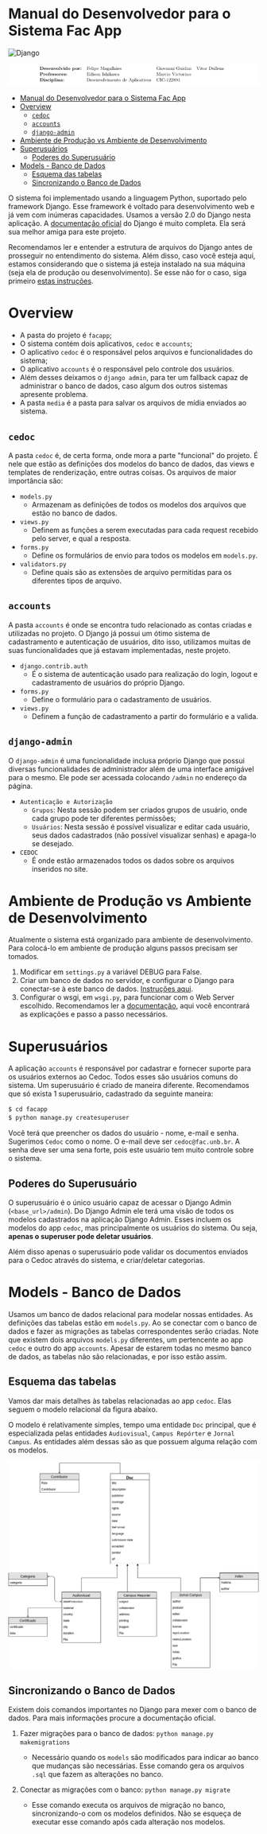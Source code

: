 # Manual do Desenvolvedor para o Sistema Fac App
![Django](https://img.shields.io/badge/Django-v2.x-green.svg)

![header](assets/header.png)

- [Manual do Desenvolvedor para o Sistema Fac App](#manual-do-desenvolvedor-para-o-sistema-fac-app)
- [Overview](#overview)
    - [`cedoc`](#cedoc)
    - [`accounts`](#accounts)
    - [`django-admin`](#django-admin)
- [Ambiente de Produção vs Ambiente de Desenvolvimento](#ambiente-de-produ%C3%A7%C3%A3o-vs-ambiente-de-desenvolvimento)
- [Superusuários](#superusu%C3%A1rios)
    - [Poderes do Superusuário](#poderes-do-superusu%C3%A1rio)
- [Models - Banco de Dados](#models---banco-de-dados)
    - [Esquema das tabelas](#esquema-das-tabelas)
    - [Sincronizando o Banco de Dados](#sincronizando-o-banco-de-dados)

O sistema foi implementado usando a linguagem Python, suportado pelo framework Django. Esse framework é voltado para desenvolvimento web e já vem com inúmeras capacidades. Usamos a versão 2.0 do Django nesta aplicação. A [documentação oficial](https://docs.djangoproject.com/pt-br/2.0/) do Django é muito completa. Ela será sua melhor amiga para este projeto.

Recomendamos ler e entender a estrutura de arquivos do Django antes de prosseguir no entendimento do sistema. Além disso, caso você esteja aqui, estamos considerando que o sistema já esteja instalado na sua máquina (seja ela de produção ou desenvolvimento). Se esse não for o caso, siga primeiro [estas instruções](instructions.md).

# Overview

- A pasta do projeto é `facapp`;
- O sistema contém dois aplicativos, `cedoc` e `accounts`;
- O aplicativo `cedoc` é o responsável pelos arquivos e funcionalidades do sistema;
- O aplicativo `accounts` é o responsável pelo controle dos usuários.
- Além desses deixamos o `django admin`, para ter um fallback capaz de administrar o banco de dados, caso algum dos outros sistemas apresente problema.
- A pasta `media` é a pasta para salvar os arquivos de mídia enviados ao sistema.

## `cedoc`

A pasta `cedoc` é, de certa forma, onde mora a parte "funcional" do projeto. É nele que estão as definições dos modelos do banco de dados, das views e templates de renderização, entre outras coisas. Os arquivos de maior importância são:

- `models.py`
    - Armazenam as definições de todos os modelos dos arquivos que estão no banco de dados.
- `views.py`
    - Definem as funções a serem executadas para cada request recebido pelo server, e qual a resposta.
- `forms.py`
    - Define os formulários de envio para todos os modelos em `models.py`.
- `validators.py`
    - Define quais são as extensões de arquivo permitidas para os diferentes tipos de arquivo.

## `accounts`

A pasta `accounts` é onde se encontra tudo relacionado as contas criadas e utilizadas no projeto. O Django já possui um ótimo sistema de cadastramento e autenticação de usuários, dito isso, utilizamos muitas de suas funcionalidades que já estavam implementadas, neste projeto.

- `django.contrib.auth`
    - É o sistema de autenticação usado para realização do login, logout e cadastramento de usuários do próprio Django.
- `forms.py`
    - Define o formulário para o cadastramento de usuários.
- `views.py`
    - Definem a função de cadastramento a partir do formulário e a valida.

## `django-admin`

O `django-admin` é uma funcionalidade inclusa próprio Django que possui diversas funcionalidades de administrador além de uma interface amigável para o mesmo. Ele pode ser acessada colocando `/admin` no endereço da página.

- `Autenticação e Autorização`
    - `Grupos`: Nesta sessão podem ser criados grupos de usuário, onde cada grupo pode ter diferentes permissões;
    - `Usuários`: Nesta sessão é possível visualizar e editar cada usuário, seus dados cadastrados (não possível visualizar senhas) e apaga-lo se desejado.
- `CEDOC`
    - É onde estão armazenados todos os dados sobre os arquivos inseridos no site. 

# Ambiente de Produção vs Ambiente de Desenvolvimento

Atualmente o sistema está organizado para ambiente de desenvolvimento. Para colocá-lo em ambiente de produção alguns passos precisam ser tomados.

1. Modificar em `settings.py` a variável DEBUG para False.
2. Criar um banco de dados no servidor, e configurar o Django para conectar-se à este banco de dados. [Instruções aqui](django-postgresql.md).
3. Configurar o wsgi, em `wsgi.py`, para funcionar com o Web Server escolhido. Recomendamos ler a [documentação](https://docs.djangoproject.com/en/2.0/howto/deployment/wsgi/), aqui você encontrará as explicações e passo a passo necessários.

# Superusuários

A aplicação `accounts` é responsável por cadastrar e fornecer suporte para os usuários externos ao Cedoc. Todos esses são usuários comuns do sistema. Um superusuário é criado de maneira diferente. Recomendamos que só exista 1 superusuário, cadastrado da seguinte maneira:

```bash
$ cd facapp
$ python manage.py createsuperuser
```

Você terá que preencher os dados do usuário - nome, e-mail e senha. Sugerimos `Cedoc` como o nome. O e-mail deve ser `cedoc@fac.unb.br`. A senha deve ser uma sena forte, pois este usuário tem muito controle sobre o sistema.

## Poderes do Superusuário

O superusuário é o único usuário capaz de acessar o Django Admin (`<base_url>/admin`). Do Django Admin ele terá uma visão de todos os modelos cadastrados na aplicação Django Admin. Esses incluem os modelos do app `cedoc`, mas principalmente os usuários do sistema. Ou seja, **apenas o superuser pode deletar usuários**.

Além disso apenas o superusuário pode validar os documentos enviados para o Cedoc através do sistema, e criar/deletar categorias.

# Models - Banco de Dados

Usamos um banco de dados relacional para modelar nossas entidades. As definições das tabelas estão em `models.py`. Ao se conectar com o banco de dados e fazer as migrações as tabelas correspondentes serão criadas. Note que existem dois arquivos `models.py` diferentes, um pertencente ao app `cedoc` e outro do app `accounts`. Apesar de estarem todas no mesmo banco de dados, as tabelas não são relacionadas, e por isso estão assim.

## Esquema das tabelas

Vamos dar mais detalhes às tabelas relacionadas ao app `cedoc`. Elas seguem o modelo relacional da figura abaixo.

O modelo é relativamente simples, tempo uma entidade `Doc` principal, que é especializada pelas entidades `Audiovisual`, `Campus Repórter` e `Jornal Campus`. As entidades além dessas são as que possuem alguma relação com os modelos. 

![Modelo Relacional](assets/models.png)

## Sincronizando o Banco de Dados

Existem dois comandos importantes no Django para mexer com o banco de dados. Para mais informações procure a documentação oficial.

1. Fazer migrações para o banco de dados: `python manage.py makemigrations`
    - Necessário quando os `models` são modificados para indicar ao banco que mudanças são necessárias. Esse comando gera os arquivos `.sql` que fazem as alterações no banco.

2. Conectar as migrações com o banco: `python manage.py migrate` 
    - Esse comando executa os arquivos de migração no banco, sincronizando-o com os modelos definidos. Não se esqueça de executar esse comando após cada alteração nos modelos.